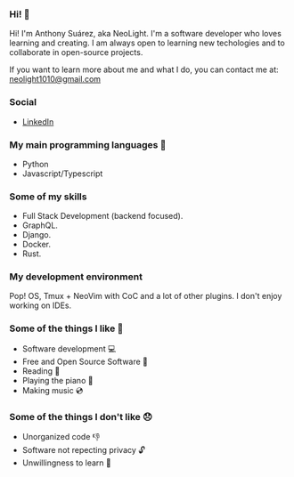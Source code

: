 ### Hi! 👋
Hi! I'm Anthony Suárez, aka NeoLight. I'm a software developer who loves learning and creating. I am always open to learning new techologies and to collaborate in open-source projects.

If you want to learn more about me and what I do, you can contact me at: <neolight1010@gmail.com>

### Social
- [LinkedIn](https://www.linkedin.com/in/neolight1010/)

### My main programming languages 🔡
- Python
- Javascript/Typescript

### Some of my skills
- Full Stack Development (backend focused).
- GraphQL.
- Django.
- Docker.
- Rust.

### My development environment
Pop! OS, Tmux + NeoVim with CoC and a lot of other plugins. I don't enjoy working on IDEs.

### Some of the things I like 💝
- Software development 💻
- Free and Open Source Software 📖
- Reading 📘
- Playing the piano 🎹
- Making music 💿

### Some of the things I don't like 😞
- Unorganized code 👎
- Software not repecting privacy 🔓
- Unwillingness to learn 🚫

<!--
**NeoLight1010/NeoLight1010** is a ✨ _special_ ✨ repository because its `README.md` (this file) appears on your GitHub profile.

Here are some ideas to get you started:

- 🔭 I’m currently working on ...
- 🌱 I’m currently learning ...
- 👯 I’m looking to collaborate on ...
- 🤔 I’m looking for help with ...
- 💬 Ask me about ...
- 📫 How to reach me: ...
- 😄 Pronouns: ...
- ⚡ Fun fact: ...
-->
